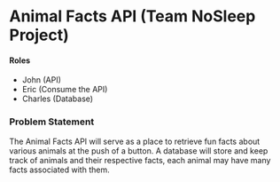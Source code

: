 # Animal Facts API (Team NoSleep Project) 
#### Roles
* John (API) 
* Eric (Consume the API)
* Charles (Database)

### Problem Statement

The Animal Facts API will serve as a place to retrieve fun facts about various animals at the push of a button. 
A database will store and keep track of animals and their respective facts, each animal may have many facts associated 
with them.  

